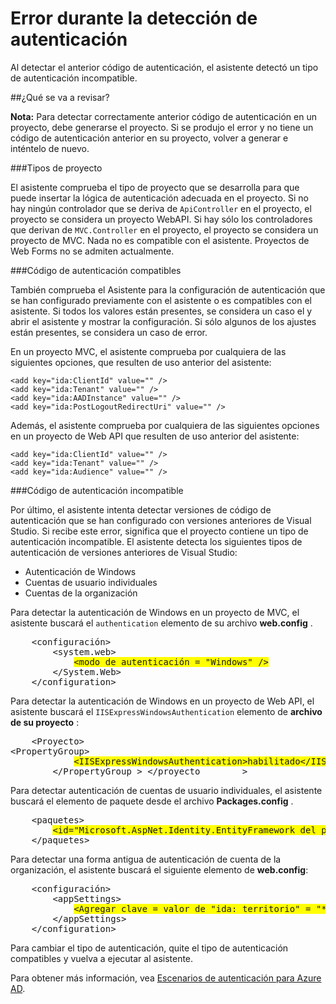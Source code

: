 <properties 
    pageTitle="Error durante la detección de autenticación" 
    description="El Asistente para la conexión de active directory detecta un tipo de autenticación incompatible" 
    services="active-directory" 
    documentationCenter="" 
    authors="TomArcher" 
    manager="douge" 
    editor=""/>
  
<tags 
    ms.service="active-directory" 
    ms.workload="web" 
    ms.tgt_pltfrm="vs-getting-started" 
    ms.devlang="na" 
    ms.topic="article" 
    ms.date="08/15/2016" 
    ms.author="tarcher"/>

# <a name="error-during-authentication-detection"></a>Error durante la detección de autenticación

Al detectar el anterior código de autenticación, el asistente detectó un tipo de autenticación incompatible.   

##<a name="what-is-being-checked"></a>¿Qué se va a revisar?

**Nota:** Para detectar correctamente anterior código de autenticación en un proyecto, debe generarse el proyecto.  Si se produjo el error y no tiene un código de autenticación anterior en su proyecto, volver a generar e inténtelo de nuevo.

###<a name="project-types"></a>Tipos de proyecto

El asistente comprueba el tipo de proyecto que se desarrolla para que puede insertar la lógica de autenticación adecuada en el proyecto.  Si no hay ningún controlador que se deriva de `ApiController` en el proyecto, el proyecto se considera un proyecto WebAPI.  Si hay sólo los controladores que derivan de `MVC.Controller` en el proyecto, el proyecto se considera un proyecto de MVC.  Nada no es compatible con el asistente.  Proyectos de Web Forms no se admiten actualmente.

###<a name="compatible-authentication-code"></a>Código de autenticación compatibles

También comprueba el Asistente para la configuración de autenticación que se han configurado previamente con el asistente o es compatibles con el asistente.  Si todos los valores están presentes, se considera un caso el y abrir el asistente y mostrar la configuración.  Si sólo algunos de los ajustes están presentes, se considera un caso de error.

En un proyecto MVC, el asistente comprueba por cualquiera de las siguientes opciones, que resulten de uso anterior del asistente:

    <add key="ida:ClientId" value="" />
    <add key="ida:Tenant" value="" />
    <add key="ida:AADInstance" value="" />
    <add key="ida:PostLogoutRedirectUri" value="" />

Además, el asistente comprueba por cualquiera de las siguientes opciones en un proyecto de Web API que resulten de uso anterior del asistente:

    <add key="ida:ClientId" value="" />
    <add key="ida:Tenant" value="" />
    <add key="ida:Audience" value="" />

###<a name="incompatible-authentication-code"></a>Código de autenticación incompatible

Por último, el asistente intenta detectar versiones de código de autenticación que se han configurado con versiones anteriores de Visual Studio. Si recibe este error, significa que el proyecto contiene un tipo de autenticación incompatible. El asistente detecta los siguientes tipos de autenticación de versiones anteriores de Visual Studio:

* Autenticación de Windows 
* Cuentas de usuario individuales 
* Cuentas de la organización 
 

Para detectar la autenticación de Windows en un proyecto de MVC, el asistente buscará el `authentication` elemento de su archivo **web.config** .

<pre>
    &lt;configuración&gt;
        &lt;system.web&gt;
            <span style="background-color: yellow">&lt;modo de autenticación = "Windows" /&gt;</span>
        &lt;/System.Web&gt;
    &lt;/configuration&gt;
</pre>

Para detectar la autenticación de Windows en un proyecto de Web API, el asistente buscará el `IISExpressWindowsAuthentication` elemento de **archivo de su proyecto** :

<pre>
    &lt;Proyecto&gt;
&lt;PropertyGroup&gt;
            <span style="background-color: yellow">&lt;IISExpressWindowsAuthentication&gt;habilitado&lt;/IISExpressWindowsAuthentication&gt;</span>
        &lt;/PropertyGroup > &lt;/proyecto        &gt;
</pre>

Para detectar autenticación de cuentas de usuario individuales, el asistente buscará el elemento de paquete desde el archivo **Packages.config** .

<pre>
    &lt;paquetes&gt;
        <span style="background-color: yellow">&lt;id="Microsoft.AspNet.Identity.EntityFramework del paquete" versión = "2.1.0" targetFramework = "net45" /&gt;</span>
    &lt;/paquetes&gt;
</pre>

Para detectar una forma antigua de autenticación de cuenta de la organización, el asistente buscará el siguiente elemento de **web.config**:

<pre>
    &lt;configuración&gt;
        &lt;appSettings&gt;
            <span style="background-color: yellow">&lt;Agregar clave = valor de "ida: territorio" = "***" /&gt;</span>
        &lt;/appSettings&gt;
    &lt;/configuration&gt;
</pre>

Para cambiar el tipo de autenticación, quite el tipo de autenticación compatibles y vuelva a ejecutar al asistente.

Para obtener más información, vea [Escenarios de autenticación para Azure AD](active-directory-authentication-scenarios.md).